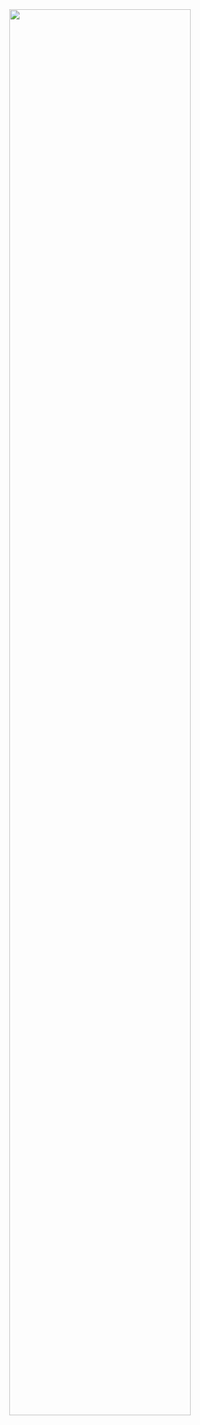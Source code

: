 <div align="center">
 <!--Credit for the animation to Etienne Jacob at https://github.com/Bleuje-->
  <a href="https://bleuje.com/animationsite/" target="_blank"><img width ="80%" src ='/animation_prof.gif'></a>
</div>
<!--
**basilikikalantzi/basilikikalantzi** is a ✨ _special_ ✨ repository because its `README.md` (this file) appears on your GitHub profile.

Here are some ideas to get you started:

- 🔭 I’m currently working on ...
- 🌱 I’m currently learning ...
- 👯 I’m looking to collaborate on ...
- 🤔 I’m looking for help with ...
- 💬 Ask me about ...
- 📫 How to reach me: ...
- 😄 Pronouns: ...
- ⚡ Fun fact: ...
-->
